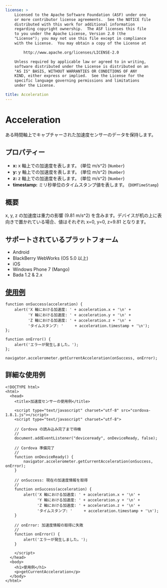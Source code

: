 ```yaml
---
license: >
    Licensed to the Apache Software Foundation (ASF) under one
    or more contributor license agreements.  See the NOTICE file
    distributed with this work for additional information
    regarding copyright ownership.  The ASF licenses this file
    to you under the Apache License, Version 2.0 (the
    "License"); you may not use this file except in compliance
    with the License.  You may obtain a copy of the License at

        http://www.apache.org/licenses/LICENSE-2.0

    Unless required by applicable law or agreed to in writing,
    software distributed under the License is distributed on an
    "AS IS" BASIS, WITHOUT WARRANTIES OR CONDITIONS OF ANY
    KIND, either express or implied.  See the License for the
    specific language governing permissions and limitations
    under the License.

title: Acceleration
---
```


Acceleration
============

ある時間軸上でキャプチャーされた加速度センサーのデータを保持します。

プロパティー
----------

- __x:__  x 軸上での加速度を表します。 (単位 m/s^2) (`Number`)
- __y:__  y 軸上での加速度を表します。 (単位 m/s^2) (`Number`)
- __z:__  z 軸上での加速度を表します。 (単位 m/s^2) (`Number`)
- __timestamp:__ ミリ秒単位のタイムスタンプ値を表します。 (`DOMTimeStamp`)

概要
-----------

x, y, z の加速度は重力の影響 (9.81 m/s^2) を含みます。デバイスが机の上に表向きで置かれている場合、値はそれぞれ x=0, y=0, z=9.81 となります。

サポートされているプラットフォーム
-------------------

- Android
- BlackBerry WebWorks (OS 5.0 以上)
- iOS
- Windows Phone 7 (Mango)
- Bada 1.2 & 2.x

[使用例](../../storage/storage.opendatabase.html)
-------------

    function onSuccess(acceleration) {
        alert('X 軸における加速度: ' + acceleration.x + '\n' +
              'Y 軸における加速度: ' + acceleration.y + '\n' +
              'Z 軸における加速度: ' + acceleration.z + '\n' +
              'タイムスタンプ: '     + acceleration.timestamp + '\n');
    };

    function onError() {
        alert('エラーが発生しました。');
    };

    navigator.accelerometer.getCurrentAcceleration(onSuccess, onError);

詳細な使用例
------------

    <!DOCTYPE html>
    <html>
      <head>
        <title>加速度センサーの使用例</title>

        <script type="text/javascript" charset="utf-8" src="cordova-1.8.1.js"></script>
        <script type="text/javascript" charset="utf-8">

        // Cordova の読み込み完了まで待機
        //
        document.addEventListener("deviceready", onDeviceReady, false);

        // Cordova 準備完了
        //
        function onDeviceReady() {
            navigator.accelerometer.getCurrentAcceleration(onSuccess, onError);
        }

        // onSuccess: 現在の加速度情報を取得
        //
        function onSuccess(acceleration) {
            alert('X 軸における加速度: ' + acceleration.x + '\n' +
                  'Y 軸における加速度: ' + acceleration.y + '\n' +
                  'Z 軸における加速度: ' + acceleration.z + '\n' +
                  'タイムスタンプ: '     + acceleration.timestamp + '\n');
        }

        // onError: 加速度情報の取得に失敗
        //
        function onError() {
            alert('エラーが発生しました。');
        }

        </script>
      </head>
      <body>
        <h1>使用例</h1>
        <p>getCurrentAcceleration</p>
      </body>
    </html>

